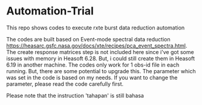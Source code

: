 # Automation-Trial
This repo shows codes to execute rxte burst data reduction automation

The codes are built based on Event-mode spectral data reduction https://heasarc.gsfc.nasa.gov/docs/xte/recipes/pca_event_spectra.html.
The create response matrices step is not included here since i've got some issues with memory in Heasoft 6.28. But, i could still create them in Heasoft 6.19 in another machine.
The codes only work for 1 obs-id file in each running. But, there are some potential to upgrade this.
The parameter which was set in the code is based on my needs. If you want to change the parameter, please read the code carefully first.

Please note that the instruction 'tahapan' is still bahasa
